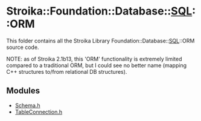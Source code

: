 # Stroika::Foundation::Database::[SQL](../)::ORM

This folder contains all the Stroika Library Foundation::Database::[SQL](../)::ORM source code.

NOTE: as of Stroika 2.1b13, this 'ORM' functionality is extremely limited compared to a traditional
ORM, but I could see no better name (mapping C++ structures to/from relational DB structures).

## Modules

- [Schema.h](Schema.h)
- [TableConnection.h](TableConnection.h)
